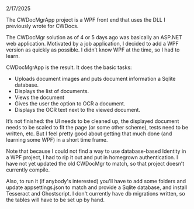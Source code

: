 2/17/2025

The CWDocMgrApp project is a WPF front end that uses the DLL I previously wrote for CWDocs.

The CWDocMgr solution as of 4 or 5 days ago was basically an ASP.NET web application. Motivated by a job application, I decided to add a WPF version 
as quickly as possible. I didn’t know WPF at the time, so I had to learn.

CWDocMgrApp is the result. It does the basic tasks:
-	Uploads document images and puts document information a Sqlite database.
-	Displays the list of documents.
-	Views the document
-	Gives the user the option to OCR a document.
-	Displays the OCR text next to the viewed document.

It’s not finished: the UI needs to be cleaned up, the displayed document needs to be scaled to fit the page (or some other scheme), tests need to be 
written, etc. But I feel pretty good about getting that much done (and learning some WPF) in a short time frame.

Note that because I could not find a way to use database-based Identity in a WPF project, I had to rip it out and put in homegrown authentication. 
I have not yet updated the old CWDocMgr to match, so that project doesn’t currently compile.

Also, to run it (if anybody's interested) you'll have to add some folders and update appsettings.json to match and provide a Sqlite database, 
and install Tesseract and Ghostscript. I don't currently have db migrations written, so the tables will have to be set up by hand. 
